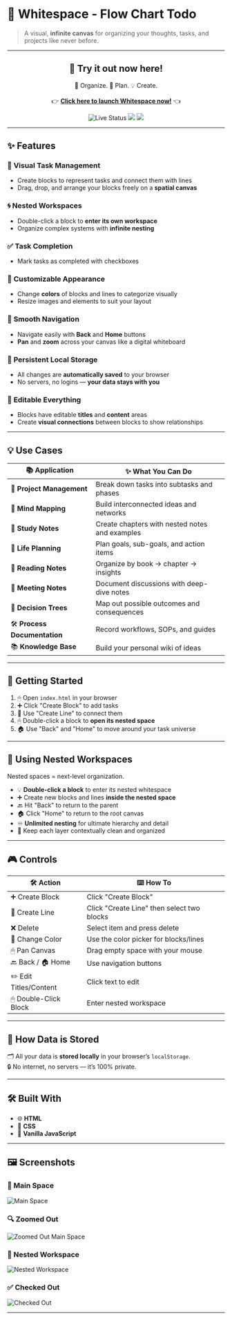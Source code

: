 # 🎨 **Whitespace - Flow Chart Todo**

> A visual, **infinite canvas** for organizing your thoughts, tasks, and projects like never before.

---

<h2 align="center">🚀 Try it out now here!</h2>

<p align="center">
  🧠 Organize. 🎯 Plan. 💡 Create.<br><br>
  👉 <a href="https://r88rfgd.github.io/Whitespace/" target="_blank"><strong>Click here to launch Whitespace now!</strong></a> 👈
</p>

<p align="center">
  <img src="https://img.shields.io/badge/Status-LIVE-brightgreen?style=for-the-badge" alt="Live Status">
  <img src="https://img.shields.io/badge/Built%20With-Vanilla%20JS-blueviolet?style=for-the-badge">
  <img src="https://img.shields.io/badge/Hosted%20On-GitHub%20Pages-orange?style=for-the-badge">
</p>

---


## ✨ Features

### 🧩 **Visual Task Management**
- Create blocks to represent tasks and connect them with lines  
- Drag, drop, and arrange your blocks freely on a **spatial canvas**

### 🌀 **Nested Workspaces**
- Double-click a block to **enter its own workspace**
- Organize complex systems with **infinite nesting**

### ✅ **Task Completion**
- Mark tasks as completed with checkboxes

### 🎨 **Customizable Appearance**
- Change **colors** of blocks and lines to categorize visually  
- Resize images and elements to suit your layout

### 🧭 **Smooth Navigation**
- Navigate easily with **Back** and **Home** buttons  
- **Pan** and **zoom** across your canvas like a digital whiteboard

### 💾 **Persistent Local Storage**
- All changes are **automatically saved** to your browser  
- No servers, no logins — **your data stays with you**

### 🧠 **Editable Everything**
- Blocks have editable **titles** and **content** areas  
- Create **visual connections** between blocks to show relationships

---

## 💡 Use Cases

| 📚 **Application**       | ✨ **What You Can Do** |
|--------------------------|------------------------|
| 📂 **Project Management** | Break down tasks into subtasks and phases |
| 🧠 **Mind Mapping**        | Build interconnected ideas and networks |
| 📓 **Study Notes**         | Create chapters with nested notes and examples |
| 🌱 **Life Planning**       | Plan goals, sub-goals, and action items |
| 📖 **Reading Notes**       | Organize by book → chapter → insights |
| 🧾 **Meeting Notes**       | Document discussions with deep-dive notes |
| 🧬 **Decision Trees**      | Map out possible outcomes and consequences |
| 🛠 **Process Documentation** | Record workflows, SOPs, and guides |
| 📚 **Knowledge Base**      | Build your personal wiki of ideas |

---

## 🚀 Getting Started

1. 🖱 Open `index.html` in your browser
2. ➕ Click "Create Block" to add tasks
3. 🔗 Use "Create Line" to connect them
4. 🖱 Double-click a block to **open its nested space**
5. 🏠 Use "Back" and "Home" to move around your task universe

---

## 🧱 Using Nested Workspaces

Nested spaces = next-level organization.

- 💡 **Double-click a block** to enter its nested whitespace  
- ➕ Create new blocks and lines **inside the nested space**  
- 🔙 Hit "Back" to return to the parent  
- 🏠 Click "Home" to return to the root canvas  
- ♾ **Unlimited nesting** for ultimate hierarchy and detail  
- 🎯 Keep each layer contextually clean and organized

---

## 🎮 Controls

| 🛠 **Action**           | ⌨️ **How To** |
|------------------------|----------------|
| ➕ Create Block         | Click "Create Block" |
| 🔗 Create Line          | Click "Create Line" then select two blocks |
| ❌ Delete               | Select item and press delete |
| 🎨 Change Color         | Use the color picker for blocks/lines |
| 🖱 Pan Canvas           | Drag empty space with your mouse |
| 🔙 Back / 🏠 Home        | Use navigation buttons |
| ✏️ Edit Titles/Content  | Click text to edit |
| 🖱 Double-Click Block   | Enter nested workspace |

---

## 🧠 How Data is Stored

🗂 All your data is **stored locally** in your browser’s `localStorage`.  
🔒 No internet, no servers — it’s 100% private.

---

## 🛠 Built With

- 🌐 **HTML**
- 🎨 **CSS**
- 🧠 **Vanilla JavaScript**

---

## 🖼 Screenshots

### 🧩 Main Space  
![Main Space](c.png)

### 🔍 Zoomed Out  
![Zoomed Out Main Space](a.png)

### 🧱 Nested Workspace  
![Nested Workspace](b.png)

### ✅ Checked Out  
![Checked Out](d.png)

---

